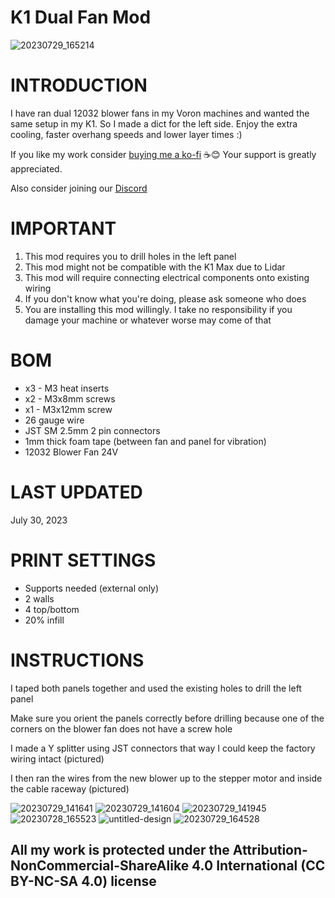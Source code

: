 # K1 Dual Fan Mod
![20230729_165214](https://github.com/DerrickDarrell/Creality-K1-K1-Max/assets/145330457/e123bd21-4dd9-4720-a3d2-4019fd4a4b33)

# INTRODUCTION
I have ran dual 12032 blower fans in my Voron machines and wanted the same setup in my K1. So I made a dict for the left side.
Enjoy the extra cooling, faster overhang speeds and lower layer times :)


If you like my work consider [buying me a ko-fi](https://ko-fi.com/derrickdarrell) ☕😊 Your support is greatly appreciated.

Also consider joining our [Discord](https://discord.gg/d3vil-design)

# IMPORTANT
1. This mod requires you to drill holes in the left panel
2. This mod might not be compatible with the K1 Max due to Lidar
3. This mod will require connecting electrical components onto existing wiring
4. If you don't know what you're doing, please ask someone who does
5. You are installing this mod willingly. I take no responsibility if you damage your machine or whatever worse may come of that


# BOM
- x3 - M3 heat inserts
- x2 - M3x8mm screws
- x1 - M3x12mm screw
- 26 gauge wire
- JST SM 2.5mm 2 pin connectors
- 1mm thick foam tape (between fan and panel for vibration)
- 12032 Blower Fan 24V


# LAST UPDATED
July 30, 2023


# PRINT SETTINGS
- Supports needed (external only)
- 2 walls
- 4 top/bottom
- 20% infill


# INSTRUCTIONS
I taped both panels together and used the existing holes to drill the left panel

Make sure you orient the panels correctly before drilling because one of the corners on the blower fan does not have a screw hole

I made a Y splitter using JST connectors that way I could keep the factory wiring intact (pictured) 

I then ran the wires from the new blower up to the stepper motor and inside the cable raceway (pictured)


![20230729_141641](https://github.com/DerrickDarrell/Creality-K1-K1-Max/assets/145330457/579c7596-0aab-479f-bb8c-c53a6b058f12)
![20230729_141604](https://github.com/DerrickDarrell/Creality-K1-K1-Max/assets/145330457/25cfcc57-8322-44e6-a289-1a8d5cff7ad6)
![20230729_141945](https://github.com/DerrickDarrell/Creality-K1-K1-Max/assets/145330457/e34d3dba-56d5-43eb-b01a-551f4dc19f38)
![20230728_165523](https://github.com/DerrickDarrell/Creality-K1-K1-Max/assets/145330457/9bc114a3-ef4b-46f6-9d01-56a31a7153ab)
![untitled-design](https://github.com/DerrickDarrell/Creality-K1-K1-Max/assets/145330457/204e5dc2-b695-4c1c-b96d-5c91e611fee7)
![20230729_164528](https://github.com/DerrickDarrell/Creality-K1-K1-Max/assets/145330457/96a36112-3e83-4c9d-b24e-57808f241a4b)













## All my work is protected under the **Attribution-NonCommercial-ShareAlike 4.0 International (CC BY-NC-SA 4.0)** license

